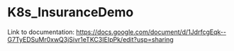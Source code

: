 # K8s_InsuranceDemo

Link to documentation: https://docs.google.com/document/d/1JdrfcgEqk--G7TyEDSuMr0xwQ3jSivr1eTKC3IEIpPk/edit?usp=sharing


